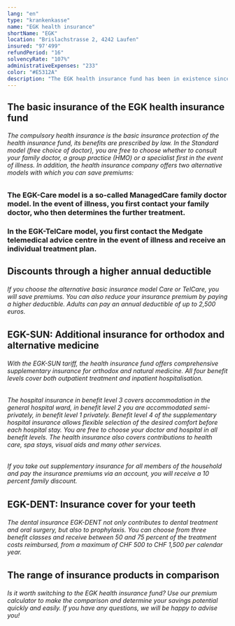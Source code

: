 ```yaml
---
lang: "en"
type: "krankenkasse"
name: "EGK health insurance"
shortName: "EGK"
location: "Brislachstrasse 2, 4242 Laufen"
insured: "97'499"
refundPeriod: "16"
solvencyRate: "107%"
administrativeExpenses: "233"
color: "#E5312A"
description: "The EGK health insurance fund has been in existence since 1919. The abbreviation stands for Swiss Federal Health Insurance Fund, the insurer's head office is in Laufen. More than 98,400 people have taken out basic insurance with the company. In addition to the obligatory health insurance, EGK also offers various supplementary insurances."
---
```


## The basic insurance of the EGK health insurance fund

###### The compulsory health insurance is the basic insurance protection of the health insurance fund, its benefits are prescribed by law. In the Standard model (free choice of doctor), you are free to choose whether to consult your family doctor, a group practice (HMO) or a specialist first in the event of illness. In addition, the health insurance company offers two alternative models with which you can save premiums:

### The EGK-Care model is a so-called ManagedCare family doctor model. In the event of illness, you first contact your family doctor, who then determines the further treatment.

### In the EGK-TelCare model, you first contact the Medgate telemedical advice centre in the event of illness and receive an individual treatment plan.

## Discounts through a higher annual deductible

###### If you choose the alternative basic insurance model Care or TelCare, you will save premiums. You can also reduce your insurance premium by paying a higher deductible. Adults can pay an annual deductible of up to 2,500 euros.

## EGK-SUN: Additional insurance for orthodox and alternative medicine

###### With the EGK-SUN tariff, the health insurance fund offers comprehensive supplementary insurance for orthodox and natural medicine. All four benefit levels cover both outpatient treatment and inpatient hospitalisation.

###### The hospital insurance in benefit level 3 covers accommodation in the general hospital ward, in benefit level 2 you are accommodated semi-privately, in benefit level 1 privately. Benefit level 4 of the supplementary hospital insurance allows flexible selection of the desired comfort before each hospital stay. You are free to choose your doctor and hospital in all benefit levels. The health insurance also covers contributions to health care, spa stays, visual aids and many other services.

###### If you take out supplementary insurance for all members of the household and pay the insurance premiums via an account, you will receive a 10 percent family discount.

## EGK-DENT: Insurance cover for your teeth

###### The dental insurance EGK-DENT not only contributes to dental treatment and oral surgery, but also to prophylaxis. You can choose from three benefit classes and receive between 50 and 75 percent of the treatment costs reimbursed, from a maximum of CHF 500 to CHF 1,500 per calendar year.

## The range of insurance products in comparison

###### Is it worth switching to the EGK health insurance fund? Use our premium calculator to make the comparison and determine your savings potential quickly and easily. If you have any questions, we will be happy to advise you!
